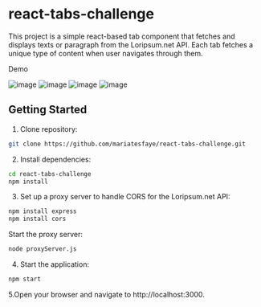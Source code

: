 # react-tabs-challenge

This project is a simple react-based tab component that fetches and displays texts or paragraph from the Loripsum.net API. Each tab fetches a unique type of content when user navigates through them.


Demo

![image](https://github.com/user-attachments/assets/77e871a9-7a42-47f5-9070-2336d4cda854)
![image](https://github.com/user-attachments/assets/73ce9f97-7e12-4d01-8900-1d4977f34567)
![image](https://github.com/user-attachments/assets/d7f226cd-05e1-4371-8e9d-a25e29e5dac1)
![image](https://github.com/user-attachments/assets/51f73f0f-856c-421c-a01b-188c49c094d2)

## Getting Started

1. Clone repository:

```bash
git clone https://github.com/mariatesfaye/react-tabs-challenge.git
```
2. Install dependencies:
```bash
cd react-tabs-challenge
npm install
```

3. Set up a proxy server to handle CORS for the Loripsum.net API:
```bash
npm install express
npm install cors
```
Start the proxy server:
```bash
node proxyServer.js
```

4. Start the application:
```bash
npm start
```

5.Open your browser and navigate to http://localhost:3000.

